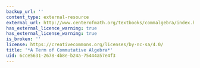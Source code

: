 ```yaml
---
backup_url: ''
content_type: external-resource
external_url: http://www.centerofmath.org/textbooks/commalgebra/index.html#subject1
has_external_licence_warning: true
has_external_license_warning: true
is_broken: ''
license: https://creativecommons.org/licenses/by-nc-sa/4.0/
title: '*A Term of Commutative Algebra*'
uid: 6cce5631-2678-4b8e-b24a-75444a57e4f3
---
```

